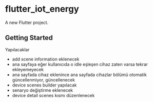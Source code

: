 # flutter_iot_energy

A new Flutter project.

## Getting Started
Yapılacaklar
- add scene information eklenecek
- ana sayfaya eğer kullanıcıda o idle eşleşen cihaz zaten varsa tekrar ekleyemeyecek
- ana sayfada cihaz eklenince ana sayfada cihazlar bölümü otomatik güncellenmiyor, güncellenecek
- device scenes builder yapılacak
- senaryo değiştirme eklenecek
- device detail scenes kısmı düzenlenecek